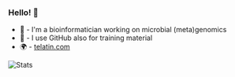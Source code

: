 ### Hello! 👋
 - :dna: - I'm a bioinformatician working on microbial (meta)genomics
 - :book: - I use GitHub also for training material
 - :earth_africa: - [telatin.com](https://telatin.github.io)

![Stats](https://github-readme-stats.vercel.app/api?username=telatin&count_private=true&show_icons=true)

<!--
**telatin/telatin** is a ✨ _special_ ✨ repository because its `README.md` (this file) appears on your GitHub profile.

Here are some ideas to get you started:

- 🔭 I’m currently working on ...
- 🌱 I’m currently learning ...
- 👯 I’m looking to collaborate on ...
- 🤔 I’m looking for help with ...
- 💬 Ask me about ...
- 📫 How to reach me: ...
- 😄 Pronouns: ...
- ⚡ Fun fact: ...
-->
